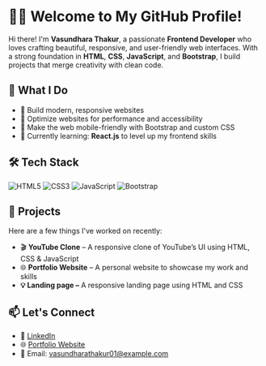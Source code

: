 # 👩‍💻 Welcome to My GitHub Profile!

Hi there! I'm **Vasundhara Thakur**, a passionate **Frontend Developer** who loves crafting beautiful, responsive, and user-friendly web interfaces. With a strong foundation in **HTML**, **CSS**, **JavaScript**, and **Bootstrap**, I build projects that merge creativity with clean code.

## 💼 What I Do

* 🔧 Build modern, responsive websites
* 🚀 Optimize websites for performance and accessibility
* 📱 Make the web mobile-friendly with Bootstrap and custom CSS
* 🌱 Currently learning: **React.js** to level up my frontend skills

## 🛠 Tech Stack

![HTML5](https://img.shields.io/badge/HTML5-E34F26?style=for-the-badge&logo=html5&logoColor=white)
![CSS3](https://img.shields.io/badge/CSS3-1572B6?style=for-the-badge&logo=css3&logoColor=white)
![JavaScript](https://img.shields.io/badge/JavaScript-F7DF1E?style=for-the-badge&logo=javascript&logoColor=black)
![Bootstrap](https://img.shields.io/badge/Bootstrap-7952B3?style=for-the-badge&logo=bootstrap&logoColor=white)

## 📂 Projects

Here are a few things I've worked on recently:

* 🎬 **YouTube Clone** – A responsive clone of YouTube’s UI using HTML, CSS & JavaScript
* 🌐 **Portfolio Website** – A personal website to showcase my work and skills
* **💡 Landing page –** A responsive landing page using HTML and CSS

## 📫 Let's Connect

* 💼 [LinkedIn](www.linkedin.com/in/vasundhara-thakur01)&#x20;
* 🌐 [Portfolio Website](https://vasundharaportfolio.netlify.app/)&#x20;
* 📧 Email: [vasundharathakur01@example.com](mailto:vasundharathakur01@example.com)&#x20;
